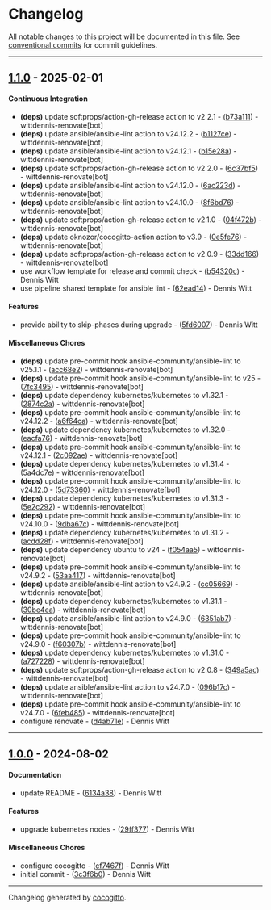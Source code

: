 # Changelog
All notable changes to this project will be documented in this file. See [conventional commits](https://www.conventionalcommits.org/) for commit guidelines.

- - -
## [1.1.0](https://github.com/wittdennis/ansible-role-kubeadm-upgrade/compare/d4ab71e8d8bf4bc8826f5183e3b844c5467f3c3d..1.1.0) - 2025-02-01
#### Continuous Integration
- **(deps)** update softprops/action-gh-release action to v2.2.1 - ([b73a111](https://github.com/wittdennis/ansible-role-kubeadm-upgrade/commit/b73a111c30abb39de332e1a96ada1407a40953b6)) - wittdennis-renovate[bot]
- **(deps)** update ansible/ansible-lint action to v24.12.2 - ([b1127ce](https://github.com/wittdennis/ansible-role-kubeadm-upgrade/commit/b1127cefefa685962acdc287e487b7d955c54e76)) - wittdennis-renovate[bot]
- **(deps)** update ansible/ansible-lint action to v24.12.1 - ([b15e28a](https://github.com/wittdennis/ansible-role-kubeadm-upgrade/commit/b15e28a0dd7a3d03845fc174fc1e52c0611a2cf9)) - wittdennis-renovate[bot]
- **(deps)** update softprops/action-gh-release action to v2.2.0 - ([6c37bf5](https://github.com/wittdennis/ansible-role-kubeadm-upgrade/commit/6c37bf5fb5b8ac82c5eb9e6f371c56c838fe3a9b)) - wittdennis-renovate[bot]
- **(deps)** update ansible/ansible-lint action to v24.12.0 - ([6ac223d](https://github.com/wittdennis/ansible-role-kubeadm-upgrade/commit/6ac223d7a83a4cbab364fdc9233ea88a1befe250)) - wittdennis-renovate[bot]
- **(deps)** update ansible/ansible-lint action to v24.10.0 - ([8f6bd76](https://github.com/wittdennis/ansible-role-kubeadm-upgrade/commit/8f6bd763ac56f34b7c5d0b625849cbfed8a3c013)) - wittdennis-renovate[bot]
- **(deps)** update softprops/action-gh-release action to v2.1.0 - ([04f472b](https://github.com/wittdennis/ansible-role-kubeadm-upgrade/commit/04f472b32c36c301b1f5b3e9d4480ca3326b5c9c)) - wittdennis-renovate[bot]
- **(deps)** update oknozor/cocogitto-action action to v3.9 - ([0e5fe76](https://github.com/wittdennis/ansible-role-kubeadm-upgrade/commit/0e5fe76b16b3c26daaca09ba79c0c218d07e26f1)) - wittdennis-renovate[bot]
- **(deps)** update softprops/action-gh-release action to v2.0.9 - ([33dd166](https://github.com/wittdennis/ansible-role-kubeadm-upgrade/commit/33dd166b6b27471bc3a9e9978b8b09e026ab1ea7)) - wittdennis-renovate[bot]
- use workflow template for release and commit check - ([b54320c](https://github.com/wittdennis/ansible-role-kubeadm-upgrade/commit/b54320cce57f1338f00b9e6792a9219f74736252)) - Dennis Witt
- use pipeline shared template for ansible lint - ([62ead14](https://github.com/wittdennis/ansible-role-kubeadm-upgrade/commit/62ead1422dea5dff10b15af79713619d9d80c4df)) - Dennis Witt
#### Features
- provide ability to skip-phases during upgrade - ([5fd6007](https://github.com/wittdennis/ansible-role-kubeadm-upgrade/commit/5fd6007ab2691d22e19c1d2cb337a3cde08e684e)) - Dennis Witt
#### Miscellaneous Chores
- **(deps)** update pre-commit hook ansible-community/ansible-lint to v25.1.1 - ([acc68e2](https://github.com/wittdennis/ansible-role-kubeadm-upgrade/commit/acc68e28f1bd9b1b4651f23567d2782369a11ec2)) - wittdennis-renovate[bot]
- **(deps)** update pre-commit hook ansible-community/ansible-lint to v25 - ([7fc3495](https://github.com/wittdennis/ansible-role-kubeadm-upgrade/commit/7fc34956428ecb4be00b30f571c16a5b5e0c6e42)) - wittdennis-renovate[bot]
- **(deps)** update dependency kubernetes/kubernetes to v1.32.1 - ([2874c2a](https://github.com/wittdennis/ansible-role-kubeadm-upgrade/commit/2874c2a98d4b785995b86c0a6caab6e7213fb325)) - wittdennis-renovate[bot]
- **(deps)** update pre-commit hook ansible-community/ansible-lint to v24.12.2 - ([a6f64ca](https://github.com/wittdennis/ansible-role-kubeadm-upgrade/commit/a6f64caedefe368087a7bf9daf10f723a69c1066)) - wittdennis-renovate[bot]
- **(deps)** update dependency kubernetes/kubernetes to v1.32.0 - ([eacfa76](https://github.com/wittdennis/ansible-role-kubeadm-upgrade/commit/eacfa76cc92f821c2c49882945ec6d2b9ff47d88)) - wittdennis-renovate[bot]
- **(deps)** update pre-commit hook ansible-community/ansible-lint to v24.12.1 - ([2c092ae](https://github.com/wittdennis/ansible-role-kubeadm-upgrade/commit/2c092ae63591a56eed3154bfdd574317c94ef371)) - wittdennis-renovate[bot]
- **(deps)** update dependency kubernetes/kubernetes to v1.31.4 - ([5a4dc7e](https://github.com/wittdennis/ansible-role-kubeadm-upgrade/commit/5a4dc7e4b4098c60dff5a87f4293940b5b076f66)) - wittdennis-renovate[bot]
- **(deps)** update pre-commit hook ansible-community/ansible-lint to v24.12.0 - ([5d73360](https://github.com/wittdennis/ansible-role-kubeadm-upgrade/commit/5d73360f4f22ea7df08bedb05a5e480c767b155f)) - wittdennis-renovate[bot]
- **(deps)** update dependency kubernetes/kubernetes to v1.31.3 - ([5e2c292](https://github.com/wittdennis/ansible-role-kubeadm-upgrade/commit/5e2c2928178caa63ec1b5f08bd995ed2122d962a)) - wittdennis-renovate[bot]
- **(deps)** update pre-commit hook ansible-community/ansible-lint to v24.10.0 - ([9dba67c](https://github.com/wittdennis/ansible-role-kubeadm-upgrade/commit/9dba67c3f8426c2c7f985156baf9b48e9982aa85)) - wittdennis-renovate[bot]
- **(deps)** update dependency kubernetes/kubernetes to v1.31.2 - ([acdd28f](https://github.com/wittdennis/ansible-role-kubeadm-upgrade/commit/acdd28f1d6719e9020840c1717ef6911899b91c4)) - wittdennis-renovate[bot]
- **(deps)** update dependency ubuntu to v24 - ([f054aa5](https://github.com/wittdennis/ansible-role-kubeadm-upgrade/commit/f054aa5d0ce80a9c71a2b2503846ba843405ca88)) - wittdennis-renovate[bot]
- **(deps)** update pre-commit hook ansible-community/ansible-lint to v24.9.2 - ([53aa417](https://github.com/wittdennis/ansible-role-kubeadm-upgrade/commit/53aa4171ddea03c6a41a1a0605512f6f2bb4baed)) - wittdennis-renovate[bot]
- **(deps)** update ansible/ansible-lint action to v24.9.2 - ([cc05669](https://github.com/wittdennis/ansible-role-kubeadm-upgrade/commit/cc056695b323f65fcb345f743aecef949f6f418e)) - wittdennis-renovate[bot]
- **(deps)** update dependency kubernetes/kubernetes to v1.31.1 - ([30be4ea](https://github.com/wittdennis/ansible-role-kubeadm-upgrade/commit/30be4ea2e30d7fad13545dff1d99be4bdb1eac34)) - wittdennis-renovate[bot]
- **(deps)** update ansible/ansible-lint action to v24.9.0 - ([6351ab7](https://github.com/wittdennis/ansible-role-kubeadm-upgrade/commit/6351ab7d1f317e7b68ab8ad5e0c31db854eb8fac)) - wittdennis-renovate[bot]
- **(deps)** update pre-commit hook ansible-community/ansible-lint to v24.9.0 - ([f60307b](https://github.com/wittdennis/ansible-role-kubeadm-upgrade/commit/f60307b1af53579ddab60acf5b2a1cb1a9d4aeff)) - wittdennis-renovate[bot]
- **(deps)** update dependency kubernetes/kubernetes to v1.31.0 - ([a727228](https://github.com/wittdennis/ansible-role-kubeadm-upgrade/commit/a727228a9e47544d7394b5b679bb92780d704152)) - wittdennis-renovate[bot]
- **(deps)** update softprops/action-gh-release action to v2.0.8 - ([349a5ac](https://github.com/wittdennis/ansible-role-kubeadm-upgrade/commit/349a5acfa62aef2c628d4f8fcf67af48056619ed)) - wittdennis-renovate[bot]
- **(deps)** update ansible/ansible-lint action to v24.7.0 - ([096b17c](https://github.com/wittdennis/ansible-role-kubeadm-upgrade/commit/096b17cb62fa933280283c49d2453953dd692519)) - wittdennis-renovate[bot]
- **(deps)** update pre-commit hook ansible-community/ansible-lint to v24.7.0 - ([6feb485](https://github.com/wittdennis/ansible-role-kubeadm-upgrade/commit/6feb485ef7bf88a4277cf23bebde0a337f24f031)) - wittdennis-renovate[bot]
- configure renovate - ([d4ab71e](https://github.com/wittdennis/ansible-role-kubeadm-upgrade/commit/d4ab71e8d8bf4bc8826f5183e3b844c5467f3c3d)) - Dennis Witt

- - -

## [1.0.0](https://github.com/wittdennis/ansible-role-kubeadm-upgrade/compare/3c3f6b0f8b6350f1e9ef0105ea2e9efd3db318da..1.0.0) - 2024-08-02
#### Documentation
- update README - ([6134a38](https://github.com/wittdennis/ansible-role-kubeadm-upgrade/commit/6134a385a3fb6a95c1f742303543872ceb1de5f0)) - Dennis Witt
#### Features
- upgrade kubernetes nodes - ([29ff377](https://github.com/wittdennis/ansible-role-kubeadm-upgrade/commit/29ff377bff6694b0f951291e4c8132c2b833d47c)) - Dennis Witt
#### Miscellaneous Chores
- configure cocogitto - ([cf7467f](https://github.com/wittdennis/ansible-role-kubeadm-upgrade/commit/cf7467fc3d598c5c0b386424aff6a87ba0c43010)) - Dennis Witt
- initial commit - ([3c3f6b0](https://github.com/wittdennis/ansible-role-kubeadm-upgrade/commit/3c3f6b0f8b6350f1e9ef0105ea2e9efd3db318da)) - Dennis Witt

- - -

Changelog generated by [cocogitto](https://github.com/cocogitto/cocogitto).